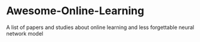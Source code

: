 # Awesome-Online-Learning
A list of papers and studies about online learning and less forgettable neural network model
